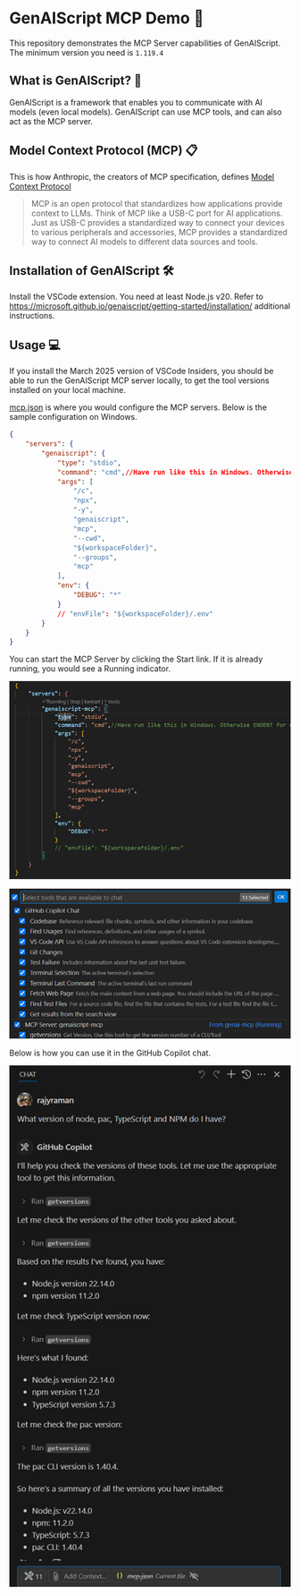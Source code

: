 # GenAIScript MCP Demo 🚀

This repository demonstrates the MCP Server capabilities of GenAIScript. The minimum version you need is `1.119.4`

## What is GenAIScript? 🤖

GenAIScript is a framework that enables you to communicate with AI models (even local models). GenAIScript can use MCP tools, and can also act as the MCP server.

## Model Context Protocol (MCP) 📋

This is how Anthropic, the creators of MCP specification, defines [Model Context Protocol](https://modelcontextprotocol.io/introduction)

> MCP is an open protocol that standardizes how applications provide context to LLMs. Think of MCP like a USB-C port for AI applications. Just as USB-C provides a standardized way to connect your devices to various peripherals and accessories, MCP provides a standardized way to connect AI models to different data sources and tools.

## Installation of GenAIScript 🛠️

Install the VSCode extension. You need at least Node.js v20. Refer to https://microsoft.github.io/genaiscript/getting-started/installation/ additional instructions. 

## Usage 💻

If you install the March 2025 version of VSCode Insiders, you should be able to run the GenAIScript MCP server locally, to get the tool versions installed on your local machine.

[mcp.json](./.vscode/mcp.json) is where you would configure the MCP servers. Below is the sample configuration on Windows.

```json
{
    "servers": {
        "genaiscript": {
            "type": "stdio",
            "command": "cmd",//Have run like this in Windows. Otherwise ENOENT for npx, atleast in my machine.
            "args": [
                "/c",
                "npx",
                "-y",
                "genaiscript",
                "mcp",
                "--cwd",
                "${workspaceFolder}",
                "--groups",
                "mcp"
            ],
            "env": {
                "DEBUG": "*"
            }
            // "envFile": "${workspaceFolder}/.env"
        }
    }
}
```
You can start the MCP Server by clicking the Start link. If it is already running, you would see a Running indicator.

![MCP Server Start](./screenshots/mcp-server-vscode.jpg)

![MCP Tools](./screenshots/mcp-tools.jpg)

Below is how you can use it in the GitHub Copilot chat.

![Copilot](./screenshots/copilot.jpg)
